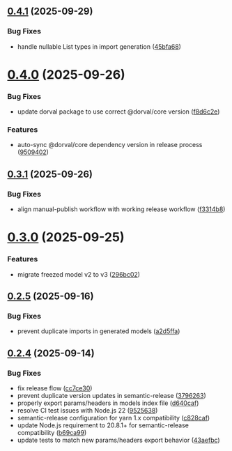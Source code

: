 ## [0.4.1](https://github.com/qwlong/dorval/compare/v0.4.0...v0.4.1) (2025-09-29)


### Bug Fixes

* handle nullable List types in import generation ([45bfa68](https://github.com/qwlong/dorval/commit/45bfa6852ec8633370f45c7cb1bf057fecaac6ad))

# [0.4.0](https://github.com/qwlong/dorval/compare/v0.3.2...v0.4.0) (2025-09-26)


### Bug Fixes

* update dorval package to use correct @dorval/core version ([f8d6c2e](https://github.com/qwlong/dorval/commit/f8d6c2ecf729584cd725bbd780440d2d8eb2a6db))


### Features

* auto-sync @dorval/core dependency version in release process ([9509402](https://github.com/qwlong/dorval/commit/9509402edca624636b79396bcf251ca9acb16b6c))

## [0.3.1](https://github.com/qwlong/dorval/compare/v0.3.0...v0.3.1) (2025-09-26)


### Bug Fixes

* align manual-publish workflow with working release workflow ([f3314b8](https://github.com/qwlong/dorval/commit/f3314b8d6c148eece527565209ed57386a7ae1d2))

# [0.3.0](https://github.com/qwlong/dorval/compare/v0.2.5...v0.3.0) (2025-09-25)


### Features

* migrate freezed model v2 to v3 ([296bc02](https://github.com/qwlong/dorval/commit/296bc023ff10d46e2d7289928c71609e00f2b0a2))

## [0.2.5](https://github.com/qwlong/dorval/compare/v0.2.4...v0.2.5) (2025-09-16)


### Bug Fixes

* prevent duplicate imports in generated models ([a2d5ffa](https://github.com/qwlong/dorval/commit/a2d5ffa353b435888bbe1380f866da72d2ccdec8))

## [0.2.4](https://github.com/qwlong/dorval/compare/v0.2.3...v0.2.4) (2025-09-14)


### Bug Fixes

* fix release flow ([cc7ce30](https://github.com/qwlong/dorval/commit/cc7ce30baec9f492447a015f3356eb825af68952))
* prevent duplicate version updates in semantic-release ([3796263](https://github.com/qwlong/dorval/commit/3796263884f5731e61b20616ffd5188b20d35319))
* properly export params/headers in models index file ([d640caf](https://github.com/qwlong/dorval/commit/d640caf9d7a8b85ff68e53366fcb7138c150b3ff))
* resolve CI test issues with Node.js 22 ([9525638](https://github.com/qwlong/dorval/commit/9525638945962cb1fc7f1abb170395414f849f75))
* semantic-release configuration for yarn 1.x compatibility ([c828caf](https://github.com/qwlong/dorval/commit/c828caf07ef4ef00d1a781a16af3511743350b8d))
* update Node.js requirement to 20.8.1+ for semantic-release compatibility ([b69ca99](https://github.com/qwlong/dorval/commit/b69ca990b2bb67dbc5ecd78f14f6ee9bde42cdc9))
* update tests to match new params/headers export behavior ([43aefbc](https://github.com/qwlong/dorval/commit/43aefbc916df072363ed1e396c243e6a5630fa1e))
